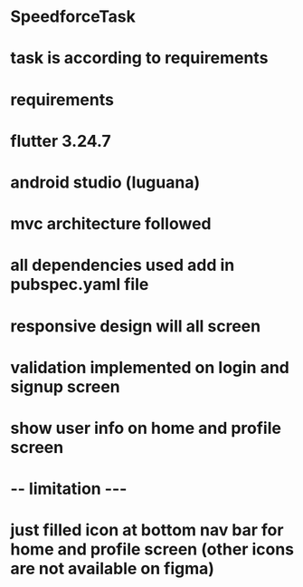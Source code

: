 # SpeedforceTask
# task is according to requirements

# requirements
# flutter 3.24.7
# android studio (luguana)

# mvc architecture followed
# all dependencies used add in pubspec.yaml file

# responsive design will all screen
# validation implemented on login and signup screen

# show user info on home and profile screen

# -- limitation ---
# just filled icon at bottom nav bar for home and profile screen (other icons are not available on figma)